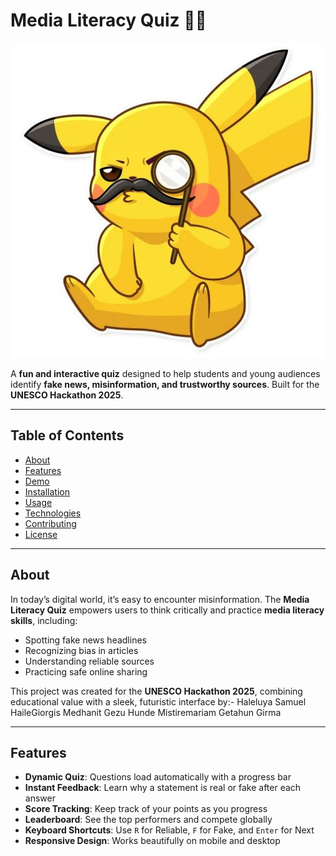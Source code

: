 # Media Literacy Quiz 📰✨

![Media Literacy Mascot](images/home.jpg)

A **fun and interactive quiz** designed to help students and young audiences identify **fake news, misinformation, and trustworthy sources**. Built for the **UNESCO Hackathon 2025**.

---

## Table of Contents

- [About](#about)  
- [Features](#features)  
- [Demo](#demo)  
- [Installation](#installation)  
- [Usage](#usage)  
- [Technologies](#technologies)  
- [Contributing](#contributing)  
- [License](#license)  

---

## About

In today’s digital world, it’s easy to encounter misinformation. The **Media Literacy Quiz** empowers users to think critically and practice **media literacy skills**, including:

- Spotting fake news headlines  
- Recognizing bias in articles  
- Understanding reliable sources  
- Practicing safe online sharing  

This project was created for the **UNESCO Hackathon 2025**, combining educational value with a sleek, futuristic interface by:-
Haleluya Samuel HaileGiorgis
Medhanit Gezu Hunde
Mistiremariam Getahun Girma

---

## Features

- **Dynamic Quiz**: Questions load automatically with a progress bar  
- **Instant Feedback**: Learn why a statement is real or fake after each answer  
- **Score Tracking**: Keep track of your points as you progress  
- **Leaderboard**: See the top performers and compete globally  
- **Keyboard Shortcuts**: Use `R` for Reliable, `F` for Fake, and `Enter` for Next  
- **Responsive Design**: Works beautifully on mobile and desktop  

